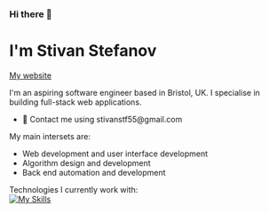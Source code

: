 ### Hi there 👋

<h1>I'm Stivan Stefanov</h1>

<a href="https://stivan-portfolio.vercel.app/">My website</a> 

<p>I'm an aspiring software engineer based in Bristol, UK. I specialise in building full-stack web applications.</p>

<ul>
  <li>
  🔭 Contact me using stivanstf55@gmail.com
  </li>
</ul>

<p>My main intersets are:</p>

<ul>
  <li>
  Web development and user interface development
  </li>
  <li>
  Algorithm design and development
  </li>
  <li>
  Back end automation and development
  </li>
</ul>

Technologies I currently work with:\
[![My Skills](https://skillicons.dev/icons?i=react,java,spring,mysql,nodejs&theme=dark)](https://skillicons.dev)
